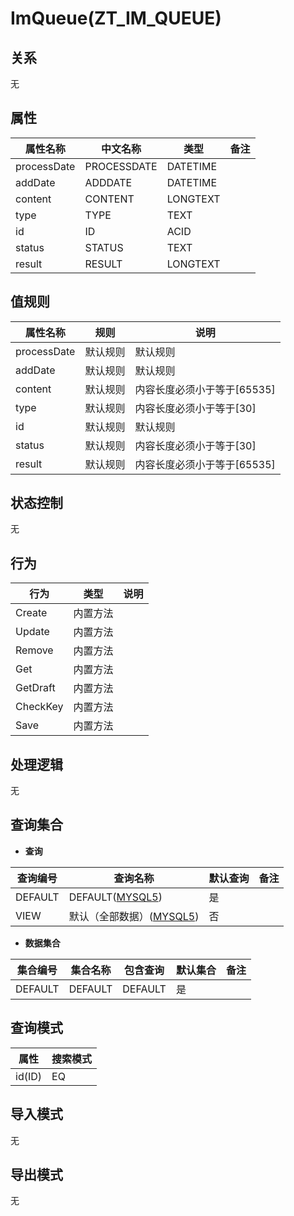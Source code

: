 # ImQueue(ZT_IM_QUEUE)

  

## 关系
无

## 属性

| 属性名称        |    中文名称    | 类型     |  备注  |
| --------   |------------| -----   |  -------- | 
|processDate|PROCESSDATE|DATETIME|&nbsp;|
|addDate|ADDDATE|DATETIME|&nbsp;|
|content|CONTENT|LONGTEXT|&nbsp;|
|type|TYPE|TEXT|&nbsp;|
|id|ID|ACID|&nbsp;|
|status|STATUS|TEXT|&nbsp;|
|result|RESULT|LONGTEXT|&nbsp;|

## 值规则
| 属性名称    | 规则    |  说明  |
| --------   |------------| ----- | 
|processDate|默认规则|默认规则|
|addDate|默认规则|默认规则|
|content|默认规则|内容长度必须小于等于[65535]|
|type|默认规则|内容长度必须小于等于[30]|
|id|默认规则|默认规则|
|status|默认规则|内容长度必须小于等于[30]|
|result|默认规则|内容长度必须小于等于[65535]|

## 状态控制

无


## 行为
| 行为    | 类型    |  说明  |
| --------   |------------| ----- | 
|Create|内置方法|&nbsp;|
|Update|内置方法|&nbsp;|
|Remove|内置方法|&nbsp;|
|Get|内置方法|&nbsp;|
|GetDraft|内置方法|&nbsp;|
|CheckKey|内置方法|&nbsp;|
|Save|内置方法|&nbsp;|

## 处理逻辑
无

## 查询集合

* **查询**

| 查询编号 | 查询名称       | 默认查询 |   备注|
| --------  | --------   | --------   | ----- |
|DEFAULT|DEFAULT([MYSQL5](../../appendix/query_MYSQL5.md#ImQueue_Default))|是|&nbsp;|
|VIEW|默认（全部数据）([MYSQL5](../../appendix/query_MYSQL5.md#ImQueue_View))|否|&nbsp;|

* **数据集合**

| 集合编号 | 集合名称   |  包含查询  | 默认集合 |   备注|
| --------  | --------   | -------- | --------   | ----- |
|DEFAULT|DEFAULT|DEFAULT|是|&nbsp;|

## 查询模式
| 属性      |    搜索模式     |
| --------   |------------|
|id(ID)|EQ|

## 导入模式
无


## 导出模式
无
